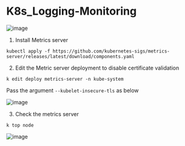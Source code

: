 # K8s_Logging-Monitoring

![image](https://github.com/user-attachments/assets/a7643b81-3625-4f61-8ab0-32660110f517)

1. Install Metrics server
```
kubectl apply -f https://github.com/kubernetes-sigs/metrics-server/releases/latest/download/components.yaml
```

2. Edit the Metric server deployment to disable certificate validation
```
k edit deploy metrics-server -n kube-system
```
Pass the argument `--kubelet-insecure-tls` as below

![image](https://github.com/user-attachments/assets/46549e68-840a-4be4-a50f-84dc2a687041)

3. Check the metrics server
```
k top node
```

![image](https://github.com/user-attachments/assets/02c6f62b-802d-47d7-924d-20ccee190c97)
